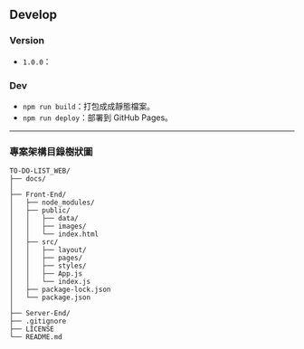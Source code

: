 ## Develop

### Version

- `1.0.0`：

### Dev

- `npm run build`：打包成成靜態檔案。
- `npm run deploy`：部署到 GitHub Pages。

---

### 專案架構目錄樹狀圖

```
TO-DO-LIST_WEB/
├── docs/
│
├── Front-End/
│   ├── node_modules/
│   ├── public/
│   │   ├── data/
│   │   ├── images/
│   │   └── index.html
│   ├── src/
│   │   ├── layout/
│   │   ├── pages/
│   │   ├── styles/
│   │   ├── App.js
│   │   └── index.js
│   ├── package-lock.json
│   └── package.json
│
├── Server-End/
├── .gitignore
├── LICENSE
└── README.md

```
